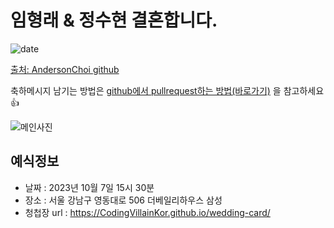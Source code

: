 # 임형래 & 정수현 결혼합니다.
![date](https://img.shields.io/date/1558189800.svg?style=for-the-badge)

[출처: AndersonChoi github](https://github.com/AndersonChoi/wedding-card)

축하메시지 남기는 방법은 [github에서 pullrequest하는 방법(바로가기)](https://wayhome25.github.io/git/2017/07/08/git-first-pull-request-story/) 을 참고하세요 👍

![메인사진](https://github.com/CodingVillainKor/wedding-card/blob/main/docs/images/pic2.jpeg)

## 예식정보

* 날짜 : 2023년 10월 7일 15시 30분
* 장소 : 서울 강남구 영동대로 506 더베일리하우스 삼성
* 청첩장 url : https://CodingVillainKor.github.io/wedding-card/